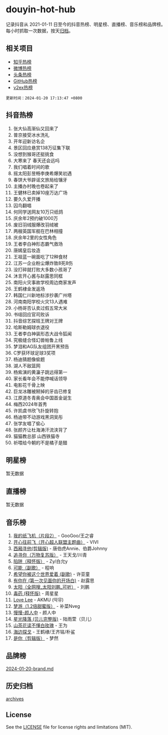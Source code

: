 # douyin-hot-hub

记录抖音从 2021-01-11 日至今的抖音热榜、明星榜、直播榜、音乐榜和品牌榜。每小时抓取一次数据，按天[归档](archives)。

## 相关项目

- [知乎热榜](https://github.com/lonnyzhang423/zhihu-hot-hub)
- [微博热榜](https://github.com/lonnyzhang423/weibo-hot-hub)
- [头条热榜](https://github.com/lonnyzhang423/toutiao-hot-hub)
- [GitHub热榜](https://github.com/lonnyzhang423/github-hot-hub)
- [v2ex热榜](https://github.com/lonnyzhang423/v2ex-hot-hub)


`更新时间：2024-01-20 17:13:47 +0800`

## 抖音热榜

1. 张大仙高渐仙又回来了
1. 普京接受冰水洗礼
1. 开年迎新访名企
1. 景区回应悬赏138万征集下联
1. 没想到猴哥还挺挑食
1. 大寒来了 春天还会远吗
1. 我们唱着时间的歌
1. 摇太阳彭昱畅李庚希爆笑初遇
1. 春饼大爷辟谣文旅局给镶牙
1. 主播办村晚也卷起来了
1. 王健林已卖掉10座万达广场
1. 要久久爱开播
1. 囚鸟翻唱
1. 何同学送网友10万只纸鸽
1. 庆余年2预约破1000万
1. 废旧羽绒服爆改羽绒被
1. 两艘英国军舰在巴林相撞
1. 庆余年2里的女性角色
1. 王者李白神形态霸气救场
1. 唐嫣皇后妆造
1. 王祖蓝一碗面吃了12种食材
1. 江苏一企业粉尘爆炸致8死8伤
1. 没打碎就打败大多数小孩哥了
1. 沐言开心酱与赵露思同框
1. 南阳火灾事故学校周边商家发声
1. 王鹤棣金发返场
1. 韩国仁川新地标涉抄袭广州塔
1. 河南南阳学校火灾13人遇难
1. 小杨哥否认卖过假五常大米
1. 书瑶回应官司败诉
1. 抖音综艺探班王牌对王牌
1. 哈斯勒姆球衣退役
1. 王者李白神装形态大战令狐闻
1. 究极缝合怪幻兽帕鲁上线
1. 梦泪和AG队友组团开黑预告
1. C罗获环球足球3奖项
1. 杨迪猜题像偷题
1. 湖人不敌篮网
1. 杨紫演的黄灜子跳远得第一
1. 家长看年会不能停喊话领导
1. 电影花千骨上映
1. 巨龙冰雕被掰掉的牙齿已修复
1. 江原道冬青奥会中国首金诞生
1. 梅西2024年首秀
1. 许凯虞书欣飞扑旋转抱
1. 杨迪带不动游戏黑洞吴彤
1. 张学友唱了偷心
1. 张颜齐让杜海涛汗流浃背了
1. 猫猫教总部 山西铁猫寺
1. 祈喂给今朝的不是橘子是醋

## 明星榜

暂无数据

## 直播榜

暂无数据

## 音乐榜

1. [我的纸飞机（片段2）](https://sf86-cdn-tos.douyinstatic.com/obj/tos-cn-ve-2774/oM2ZrKcg2CD5AeRB2gkeXOFB1IxAGJdZPazYHf) - GooGoo/王之睿
1. [开心往前飞（开心超人联盟主题曲）](https://sf86-cdn-tos.douyinstatic.com/obj/tos-cn-ve-2774/9d8fb7c82cf1421fb93a9fe925275e0a) - VIVI
1. [西厢寻他(剪辑版)](https://sf86-cdn-tos.douyinstatic.com/obj/tos-cn-ve-2774/oUsAVfAQKlRNxEv5qxvIB8o5qmIWUcXbzJKJhw) - 唐伯虎Annie、伯爵Johnny
1. [追寻你（万物复苏版）](https://sf86-cdn-tos.douyinstatic.com/obj/tos-cn-ve-2774/oYeAZJsbjIDit9APmBg8u6uDUQnHmoCf3gbo74) - 王天戈/川青
1. [陷阱（释怀版）](https://sf86-cdn-tos.douyinstatic.com/obj/tos-cn-ve-2774/oE8C21LeZrzKLDFfQYgMzx4GAIHageG5IzayY7) - Zy/白允y
1. [可能（副歌）](https://sf3-cdn-tos.douyinstatic.com/obj/tos-cn-ve-2774/cde1731888894259b333569393c2fb51) - 程响
1. [希望你被这个世界爱着 (副歌)](https://sf3-cdn-tos.douyinstatic.com/obj/tos-cn-ve-2774/oUHCmWQfZlE3QQBKBeD8rCFLpJzPgCpImhsxMt) - 许亚童
1. [有你在 (第一次见面你的开场白)](https://sf86-cdn-tos.douyinstatic.com/obj/tos-cn-ve-2774/oAthrQ3ClJBfI57uBoFEgNDYtNCZ0TSYQQfxQ0) - 赵露思
1. [太阳（全网搜_太阳刘鹏_可听）](https://sf86-cdn-tos.douyinstatic.com/obj/tos-cn-ve-2774/ogWbyIQnlBFImVbeDocRdCIYtBHlbJXgfZMvgz) - 刘鹏
1. [毒药 (释怀版)](https://sf86-cdn-tos.douyinstatic.com/obj/tos-cn-ve-2774/oYILMEAzspdZBIzy4frJNB8ZHPHWAhiwowd4Ad) - 周星星
1. [Love Lee](https://sf3-cdn-tos.douyinstatic.com/obj/tos-cn-ve-2774/o05GbkJGbCBTdDnMtB0fwOYgkeZp23vrWQDQBS) - AKMU (악뮤)
1. [梦游（1.2倍甜蜜版）](https://sf86-cdn-tos.douyinstatic.com/obj/tos-cn-ve-2774/o4gyAUm8hwufoEABmwVIiQtHsFuGzAEEWtNMzo) - 补菜Nveg
1. [慢慢-颜人中](https://sf3-cdn-tos.douyinstatic.com/obj/tos-cn-ve-2774/ocjHNfBXdBxQNC8ZGAeoLMFTUgtBg8bkExunDC) - 颜人中
1. [星光降落 (贝儿完整版)](https://sf3-cdn-tos.douyinstatic.com/obj/tos-cn-ve-2774/okwB9hAwyAtsFFkFBzAX1hOOfQuIoMNs0W2Mwr) - 陆雨萱（贝儿）
1. [山茶花读不懂白玫瑰](https://sf86-cdn-tos.douyinstatic.com/obj/tos-cn-ve-2774/osfn8B7DktrRHEPJgPCfDbw7QDQEkwC16BxZg9) - 王为
1. [海边探戈](https://sf86-cdn-tos.douyinstatic.com/obj/tos-cn-ve-2774/os9gE0VQCGqt6VQkZDyBBYvfSDY0QFe3vVmubn) - 王鹤棣/王齐铭/朴鲨
1. [是你（剪辑版）](https://sf3-cdn-tos.douyinstatic.com/obj/tos-cn-ve-2774/46019dae783c4c969944217fe1cfafc4) - 梦然

## 品牌榜

[2024-01-20-brand.md](archives/2024-01-20-brand.md)

## 历史归档

[archives](archives)

## License

See the [LICENSE](LICENSE) file for license rights and limitations (MIT).
